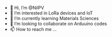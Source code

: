 - 👋 Hi, I’m @NilPV
- 👀 I’m interested in LoRa devices and IoT
- 🌱 I’m currently learning Materials Sciences
- 💞️ I’m looking to collaborate on Arduuino codes
- 📫 How to reach me ...

<!---
NilPV/NilPV is a ✨ special ✨ repository because its `README.md` (this file) appears on your GitHub profile.
You can click the Preview link to take a look at your changes.
--->
